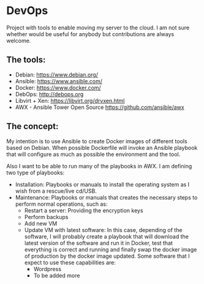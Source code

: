# DevOps

Project with tools to enable moving my server to the cloud. I am not sure whether would be useful for anybody but contributions are always welcome.

## The tools:
* Debian: https://www.debian.org/
* Ansible: https://www.ansible.com/
* Docker: https://www.docker.com/
* DebOps: http://debops.org
* Libvirt + Xen: https://libvirt.org/drvxen.html
* AWX - Ansible Tower Open Source https://github.com/ansible/awx

## The concept:
My intention is to use Ansible to create Docker images of different tools based on Debian. When possible Dockerfile will invoke an Ansible playbook that will configure as much as possible the environment and the tool. 

Also I want to be able to run many of the playbooks in AWX. I am defining two type of playbooks:
* Installation: Playbooks or manuals to install the operating system as I wish from a rescue/live cd/USB. 
* Maintenance: Playbooks or manuals that creates the necessary steps to perform normal operations, such as:
  * Restart a server: Providing the encryption keys
  * Perform backups
  * Add new VM
  * Update VM with latest software: In this case, depending of the software, I will probably create a playbook that will download the latest version of the software and run it in Docker, test that everything is correct and running and finally swap the docker image of production by the docker image updated. 
    Some software that I expect to use these capabilities are:
    * Wordpress
    * To be added more
    

